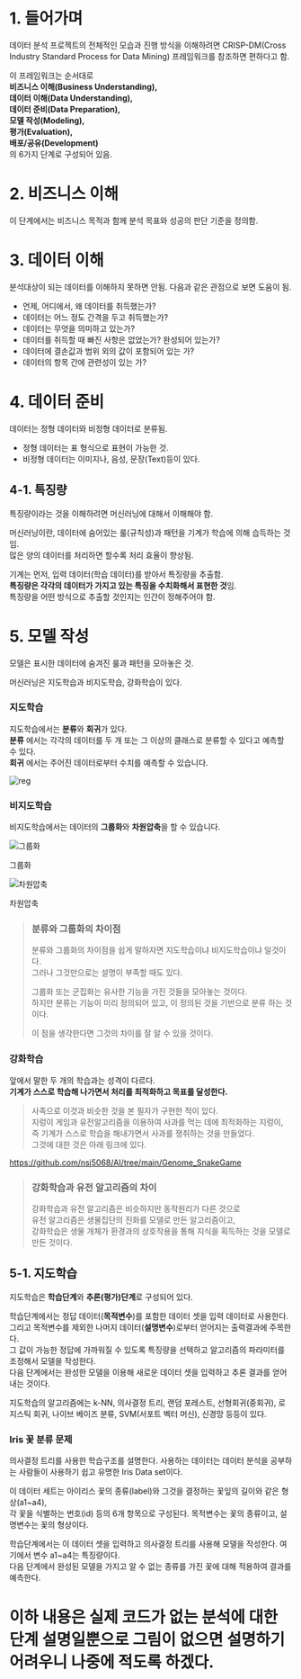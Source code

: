 # 1. 들어가며
데이터 분석 프로젝트의 전체적인 모습과 진행 방식을 이해하려면 CRISP-DM(Cross Industry Standard Process for Data Mining) 프레임워크를 참조하면 편하다고 함.          

이 프레임워크는 순서대로       
**비즈니스 이해(Business Understanding),      
데이터 이해(Data Understanding),       
데이터 준비(Data Preparation),         
모델 작성(Modeling),        
평가(Evaluation),           
배포/공유(Development)**            
의 6가지 단계로 구성되어 있음.

# 2. 비즈니스 이해
이 단계에서는 비즈니스 목적과 함께 분석 목표와 성공의 판단 기준을 정의함.

# 3. 데이터 이해
분석대상이 되는 데이터를 이해하지 못하면 안됨.
다음과 같은 관점으로 보면 도움이 됨.

* 언제, 어디에서, 왜 데이터를 취득했는가?
* 데이터는 어느 정도 간격을 두고 취득했는가?
* 데이터는 무엇을 의미하고 있는가?
* 데이터를 취득할 때 빠진 사항은 없었는가? 완성되어 있는가?
* 데이터에 결손값과 범위 외의 값이 포함되어 있는 가?
* 데이터의 항목 간에 관련성이 있는 가?

# 4. 데이터 준비
데이터는 정형 데이터와 비정형 데이터로 분류됨.

* 정형 데이터는 표 형식으로 표현이 가능한 것.
* 비정형 데이터는 이미지나, 음성, 문장(Text)등이 있다.

## 4-1. 특징량
특징량이라는 것을 이해하려면 머신러닝에 대해서 이해해야 함.

머신러닝이란, 데이터에 숨어있는 룰(규칙성)과 패턴을 기계가 학습에 의해 습득하는 것임.     
많은 양의 데이터를 처리하면 할수록 처리 효율이 향상됨.       

기계는 먼저, 입력 데이터(학습 데이터)를 받아서 특징량을 추출함.       
**특징량은 각각의 데이터가 가지고 있는 특징을 수치화해서 표현한 것**임.      
특징량을 어떤 방식으로 추출할 것인지는 인간이 정해주어야 함.        

# 5. 모델 작성

모델은 표시한 데이터에 숨겨진 룰과 패턴을 모아놓은 것.

머신러닝은 지도학습과 비지도학습, 강화학습이 있다. 

### 지도학습
지도학습에서는 **분류**와 **회귀**가 있다.         
**분류** 에서는 각각의 데이터를 두 개 또는 그 이상의 클래스로 분류할 수 있다고 예측할 수 있다.           
**회귀** 에서는 주어진 데이터로부터 수치를 예측할 수 있습니다.

![reg](https://user-images.githubusercontent.com/64456822/152492896-68ae853c-4909-416a-9e8e-ff3f305ecd44.JPG)

### 비지도학습
비지도학습에서는 데이터의 **그룹화**와 **차원압축**을 할 수 있습니다.

![그룹화](https://user-images.githubusercontent.com/64456822/152493804-f3e523ed-271e-4568-812c-8d711486fd06.JPG)

그룹화

![차원압축](https://user-images.githubusercontent.com/64456822/152494266-34950b45-1cec-4f27-9023-51c14fcd8d63.JPG)

차원압축

> ### 분류와 그룹화의 차이점
>분류와 그룹화의 차이점을 쉽게 말하자면 지도학습이냐 비지도학습이냐 일것이다.      
>그러나 그것만으로는 설명이 부족할 때도 있다.         
>
>그룹화 또는 군집화는 유사한 기능을 가진 것들을 모아놓는 것이다.        
>하지만 분류는 기능이 미리 정의되어 있고, 이 정의된 것을 기반으로 분류 하는 것이다.      
>
>이 점을 생각한다면 그것의 차이를 잘 알 수 있을 것이다.        

### 강화학습
앞에서 말한 두 개의 학습과는 성격이 다르다.       
**기계가 스스로 학습해 나가면서 처리를 최적화하고 목표를 달성한다.**        

> 사족으로 이것과 비슷한 것을 본 필자가 구현한 적이 있다.         
> 지렁이 게임과 유전알고리즘을 이용하여 사과를 먹는 데에 최적화하는 지렁이, 즉 기계가 스스로 학습을 해내가면서 사과를 쟁취하는 것을 만들었다.       
> 그것에 대한 것은 아래 링크에 있다.

https://github.com/nsj5068/AI/tree/main/Genome_SnakeGame

> ### 강화학습과 유전 알고리즘의 차이
>강화학습과 유전 알고리즘은 비슷하지만 동작원리가 다른 것으로         
>유전 알고리즘은 생물집단의 진화를 모델로 만든 알고리즘이고,       
>강화학습은 생물 개체가 환경과의 상호작용을 통해 지식을 획득하는 것을 모델로 만든 것이다.

## 5-1. 지도학습

지도학습은 **학습단계**와 **추론(평가)단계**로 구성되어 있다.        

학습단계에서는 정답 데이터(**목적변수**)를 포함한 데이터 셋을 입력 데이터로 사용한다.        
그리고 목적변수를 제외한 나머지 데이터(**설명변수**)로부터 얻어지는 출력결과에 주목한다.         
그 값이 가능한 정답에 가까워질 수 있도록 특징량을 선택하고 알고리즘의 파라미터를 조정해서 모델을 작성한다.        
다음 단계에서는 완성한 모델을 이용해 새로운 데이터 셋을 입력하고 추론 결과를 얻어내는 것이다.       

지도학습의 알고리즘에는 k-NN, 의사결정 트리, 랜덤 포레스트, 선형회귀(중회귀), 로지스틱 회귀, 나이브 베이즈 분류, SVM(서포트 벡터 머신), 신경망 등등이 있다.

### Iris 꽃 분류 문제
의사결정 트리를 사용한 학습구조를 설명한다. 사용하는 데이터는 데이터 분석을 공부하는 사람들이 사용하기 쉽고 유명한 Iris Data set이다.

이 데이터 세트는 아이리스 꽃의 종류(label)와 그것을 결정하는 꽃잎의 길이와 같은 형상(a1~a4),        
각 꽃을 식별하는 번호(id) 등의 6개 항목으로 구성된다. 목적변수는 꽃의 종류이고, 설명변수는 꽃의 형상이다.

학습단계에서는 이 데이터 셋을 입력하고 의사결정 트리를 사용해 모델을 작성한다. 여기에서 변수 a1~a4는 특징량이다.          
다음 단계에서 완성된 모델을 가지고 알 수 없는 종류를 가진 꽃에 대해 적용하여 결과를 예측한다.


# 이하 내용은 실제 코드가 없는 분석에 대한 단계 설명일뿐으로 그림이 없으면 설명하기 어려우니 나중에 적도록 하겠다.




